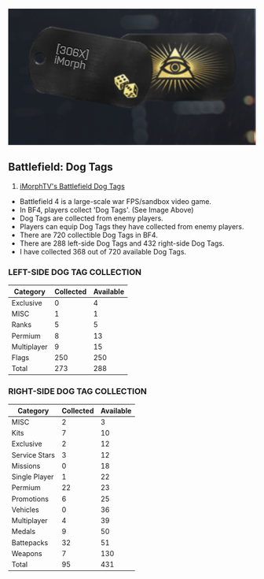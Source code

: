 ![Dog Tags](Images/Dog_Tags.png)
## Battlefield: Dog Tags
1. [iMorphTV's Battlefield Dog Tags](https://battlelog.battlefield.com/bf4/soldier/iMorph/dogtags/779661039/32/#premium-second-assault-dog-tag)
- Battlefield 4 is a large-scale war FPS/sandbox video game.
- In BF4, players collect 'Dog Tags'. (See Image Above)
- Dog Tags are collected from enemy players.
- Players can equip Dog Tags they have collected from enemy players.
- There are 720 collectible Dog Tags in BF4. 
- There are 288 left-side Dog Tags and 432 right-side Dog Tags.
- I have collected 368 out of 720 available Dog Tags.  

### LEFT-SIDE DOG TAG COLLECTION

|Category   |Collected|Available|
|-----------|---------|---------|
|Exclusive  |0        |4        |
|MISC       |1        |1        |
|Ranks      |5        |5        |
|Permium    |8        |13       |
|Multiplayer|9        |15       |
|Flags      |250      |250      |
|Total      |273      |288      |


### RIGHT-SIDE DOG TAG COLLECTION
|Category   |Collected|Available|
|-----------|---------|---------|
|MISC       |2        |3        |
|Kits       |7        |10       |
|Exclusive  |2        |12       |
|Service Stars|3        |12       |
|Missions   |0        |18       |
|Single Player|1        |22       |
|Permium    |22       |23       |
|Promotions |6        |25       |
|Vehicles   |0        |36       |
|Multiplayer|4        |39       |
|Medals     |9        |50       |
|Battepacks |32       |51       |
|Weapons    |7        |130      |
|Total      |95       |431      |
